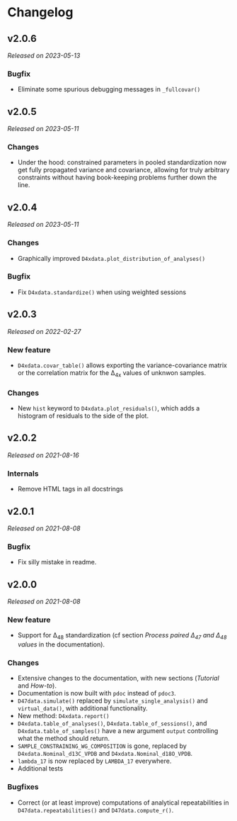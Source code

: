 # Changelog

## v2.0.6
*Released on 2023-05-13*

### Bugfix
* Eliminate some spurious debugging messages in `_fullcovar()`

## v2.0.5
*Released on 2023-05-11*

### Changes
* Under the hood: constrained parameters in pooled standardization now get fully propagated variance and covariance, allowing for truly arbitrary constraints without having book-keeping problems further down the line.

## v2.0.4
*Released on 2023-05-11*

### Changes
* Graphically improved `D4xdata.plot_distribution_of_analyses()`

### Bugfix
* Fix `D4xdata.standardize()` when using weighted sessions

## v2.0.3
*Released on 2022-02-27*

### New feature
* `D4xdata.covar_table()` allows exporting the variance-covariance matrix or the correlation matrix for the Δ<sub>4x</sub> values of unknwon samples.

### Changes
* New `hist` keyword to `D4xdata.plot_residuals()`, which adds a histogram of residuals to the side of the plot.

## v2.0.2
*Released on 2021-08-16*

### Internals
* Remove HTML tags in all docstrings

## v2.0.1
*Released on 2021-08-08*

### Bugfix
* Fix silly mistake in readme.

## v2.0.0
*Released on 2021-08-08*

### New feature
* Support for Δ<sub>48</sub> standardization (cf section *Process paired Δ<sub>47</sub> and Δ<sub>48</sub> values* in the documentation).

### Changes
* Extensive changes to the documentation, with new sections (*Tutorial* and *How-to*).
* Documentation is now built with `pdoc` instead of `pdoc3`.
* `D47data.simulate()` replaced by `simulate_single_analysis()` and `virtual_data()`, with additional functionality.
* New method: `D4xdata.report()`
* `D4xdata.table_of_analyses()`, `D4xdata.table_of_sessions()`, and `D4xdata.table_of_samples()` have a new argument `output` controlling what the method should return.
* `SAMPLE_CONSTRAINING_WG_COMPOSITION` is gone, replaced by `D4xdata.Nominal_d13C_VPDB` and `D4xdata.Nominal_d18O_VPDB`.
* `lambda_17` is now replaced by `LAMBDA_17` everywhere.
* Additional tests

### Bugfixes
* Correct (or at least improve) computations of analytical repeatabilities in `D47data.repeatabilities()` and `D47data.compute_r()`.